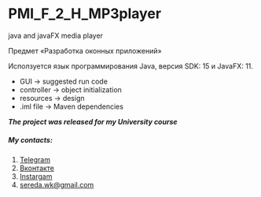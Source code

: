 # PMI_F_2_H_MP3player
java and javaFX media player

Предмет «Разработка оконных приложений» 

Иcползуется язык программирования Java, версия SDK: 15 и JavaFX: 11.

- GUI -> suggested run code
- controller -> object initialization
- resources -> design
- .iml file -> Maven dependencies


***The project was released for my University course***

##### My contacts:
1. [Telegram](https://tgmsg.ru/princepepper)
2. [Вконтакте](https://vk.com/princepepper)
3. [Instargam](https://www.instagram.com/prince_pepper_official/?hl=ru)
4. <sereda.wk@gmail.com>
